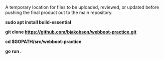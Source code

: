 A temporary location for files to be uploaded, reviewed, or updated before pushing the final product out to the main repository.

**sudo apt install build-essential**

**git clone https://github.com/bjakobson/webboot-practice.git**

**cd $GOPATH/src/webboot-practice**

**go run .**


